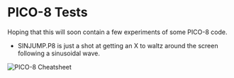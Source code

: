 # PICO-8 Tests

Hoping that this will soon contain a few experiments of some PICO-8 code.

* SINJUMP.P8 is just a shot at getting an X to waltz around the screen following a sinusoidal wave.

![PICO-8 Cheatsheet](https://imgur.com/iGrP5bK "PICO-8 Cheatsheet")

